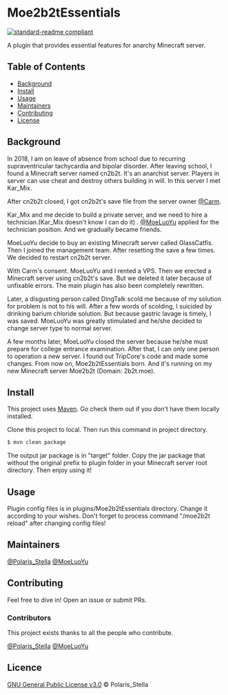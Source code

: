 # Moe2b2tEssentials
[![standard-readme compliant](https://img.shields.io/badge/readme%20style-standard-brightgreen.svg?style=flat-square)](https://github.com/RichardLitt/standard-readme)

A plugin that provides essential features for anarchy Minecraft server.

## Table of Contents

- [Background](#background)
- [Install](#install)
- [Usage](#usage)
- [Maintainers](#maintainers)
- [Contributing](#contributing)
- [License](#license)

## Background

In 2018, I am on leave of absence from school due to 
recurring supraventricular tachycardia and bipolar disorder.
After leaving school, I found a Minecraft server named cn2b2t.
It's an anarchist server. Players in server can use cheat and
destroy others building in will. In this server I met Kar_Mix.


After cn2b2t closed, I got cn2b2t's save file from the server owner 
[@Carm](https://github.com/CarmJos).

Kar_Mix and me decide to build a private server,
 and we need to hire a technician.(Kar_Mix doesn't know I can do it)
. [@MoeLuoYu](https://github.com/MoeLuoYu) applied for the technician position.
 And we gradually became friends.

MoeLuoYu decide to buy an existing Minecraft server called GlassCatfis.
Then I joined the management team. After resetting the save a few times. We 
decided to restart cn2b2t server.

With Carm's consent. MoeLuoYu and I rented a VPS. Then we erected a Minecraft
 server using cn2b2t's save. But we deleted it later because of unfixable errors.
The main plugin has also been completely rewritten.

Later, a disgusting person called DingTalk scold me because of 
my solution for problem is not to his will. After a few words of scolding, I 
suicided by drinking barium chloride solution. But because gastric lavage
is timely, I was saved. MoeLuoYu was greatly stimulated and 
he/she decided to change server type to normal server.

A few months later, MoeLuoYu closed the server because he/she must prepare for college entrance examination.
After that, I can only one person to operation a new server.
I found out TripCore's code and made some changes. From now on,
Moe2b2tEssentials born. And it's running on my new Minecraft server Moe2b2t (Domain: 2b2t.moe).

## Install

This project uses [Maven](https://maven.apache.org/).
Go check them out if you don't have them locally installed.

Clone this project to local. Then run this command in project directory.
```sh
$ mvn clean package
```
The output jar package is in "target" folder. Copy the jar package
that without the original prefix to plugin folder in your Minecraft server root directory. Then enjoy using it!

## Usage

Plugin config files is in plugins/Moe2b2tEssentials directory. Change it according to your wishes.
Don't forget to process command "/moe2b2t reload" after changing config files!

## Maintainers

[@Polaris_Stella](https://github.com/Polaris-Stella)
[@MoeLuoYu](https://github.com/MoeLuoYu)

## Contributing

Feel free to dive in! Open an issue or submit PRs.
### Contributors

This project exists thanks to all the people who contribute.

[@Polaris_Stella](https://github.com/Polaris-Stella) [@MoeLuoYu](https://github.com/MoeLuoYu)

## Licence

[GNU General Public License v3.0](LICENCE) © Polaris_Stella